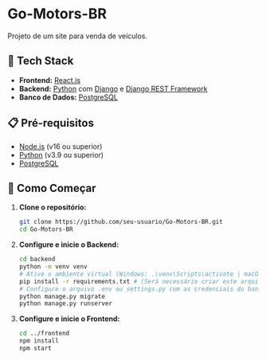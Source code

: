 # Go-Motors-BR

Projeto de um site para venda de veículos.

## 🚀 Tech Stack

-   **Frontend:** [React.js](https://reactjs.org/)
-   **Backend:** [Python](https://www.python.org/) com [Django](https://www.djangoproject.com/) e [Django REST Framework](https://www.django-rest-framework.org/)
-   **Banco de Dados:** [PostgreSQL](https://www.postgresql.org/)

## 📋 Pré-requisitos

-   [Node.js](https://nodejs.org/en/) (v16 ou superior)
-   [Python](https://www.python.org/downloads/) (v3.9 ou superior)
-   [PostgreSQL](https://www.postgresql.org/download/)

## 🏁 Como Começar

1.  **Clone o repositório:**
    ```bash
    git clone https://github.com/seu-usuario/Go-Motors-BR.git
    cd Go-Motors-BR
    ```

2.  **Configure e inicie o Backend:**
    ```bash
    cd backend
    python -m venv venv
    # Ative o ambiente virtual (Windows: .\venv\Scripts\activate | macOS/Linux: source venv/bin/activate)
    pip install -r requirements.txt # (Será necessário criar este arquivo)
    # Configure o arquivo .env ou settings.py com as credenciais do banco de dados
    python manage.py migrate
    python manage.py runserver
    ```

3.  **Configure e inicie o Frontend:**
    ```bash
    cd ../frontend
    npm install
    npm start
    ```